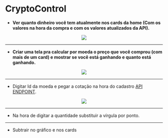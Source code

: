 # CryptoControl


* **Ver quanto dinheiro você tem atualmente nos cards da home (Com os valores na hora da compra e com os valores atualizados da API).**

<div align="center">
<img src="https://s3.us-west-2.amazonaws.com/secure.notion-static.com/980acb97-93e8-4196-8d8b-e5310b29ef82/Untitled.png?X-Amz-Algorithm=AWS4-HMAC-SHA256&X-Amz-Credential=AKIAT73L2G45O3KS52Y5%2F20210824%2Fus-west-2%2Fs3%2Faws4_request&X-Amz-Date=20210824T224832Z&X-Amz-Expires=86400&X-Amz-Signature=cd2639aaa1ed29c68ce6e6df51fcffda0f0e7ecc3b5535708d7d6646985a1379&X-Amz-SignedHeaders=host&response-content-disposition=filename%20%3D%22Untitled.png%22" />
</div>

---

- **Criar uma tela pra calcular por moeda o preço que você comprou (com mais de um card) e mostrar se você está ganhando e quanto está ganhando.**

<div align="center">
<img src="https://i.imgur.com/WneXpkM.png" />
</div>

---

- Digitar Id da moeda e pegar a cotação na hora do cadastro [API ENDPOINT](https://api.coingecko.com/api/v3/coins/ethereum?localization=pt&tickers=false).

<div align="center">
<img src="https://i.imgur.com/9jsxRSp.png" />
</div>

---

- Na hora de digitar a quantidade substituir a vírgula por ponto.

---

- Subtrair no gráfico e nos cards
